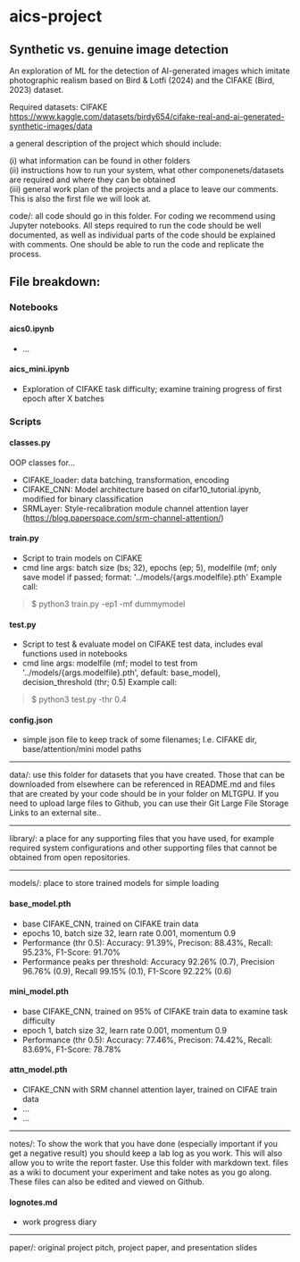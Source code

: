 # aics-project
## Synthetic vs. genuine image detection

An exploration of ML for the detection of AI-generated images which imitate photographic realism based on Bird & Lotfi (2024) and the CIFAKE (Bird, 2023) dataset.

Required datasets:
CIFAKE https://www.kaggle.com/datasets/birdy654/cifake-real-and-ai-generated-synthetic-images/data


a general description of the project which should include:  

(i) what information can be found in other folders  
(ii) instructions how to run your system, what other componenets/datasets are required and where they can be obtained  
(iii) general work plan of the projects and a place to leave our comments. This is also the first file we will look at.  

code/: all code should go in this folder. For coding we recommend using Jupyter notebooks. All steps required to run the code should be well documented, as well as individual parts of the code should be explained with comments. One should be able to run the code and replicate the process. 

## File breakdown:

### Notebooks

#### aics0.ipynb
* ...

#### aics_mini.ipynb
* Exploration of CIFAKE task difficulty; examine training progress of first epoch after X batches

### Scripts

#### classes.py  
OOP classes for...  
* CIFAKE_loader: data batching, transformation, encoding
* CIFAKE_CNN: Model architecture based on cifar10_tutorial.ipynb, modified for binary classification
* SRMLayer: Style-recalibration module channel attention layer (https://blog.paperspace.com/srm-channel-attention/)

#### train.py
* Script to train models on CIFAKE
* cmd line args: batch size (bs; 32), epochs (ep; 5), modelfile (mf; only save model if passed; format: '../models/{args.modelfile}.pth'
Example call:  
> $ python3 train.py -ep1 -mf dummymodel

#### test.py
* Script to test & evaluate model on CIFAKE test data, includes eval functions used in notebooks
* cmd line args: modelfile (mf; model to test from '../models/{args.modelfile}.pth', default: base_model), decision_threshold (thr; 0.5)
Example call:  
> $ python3 test.py -thr 0.4

#### config.json
* simple json file to keep track of some filenames; I.e. CIFAKE dir, base/attention/mini model paths

____

data/: use this folder for datasets that you have created. Those that can be downloaded from elsewhere can be referenced in README.md and files that are created by your code should be in your folder on MLTGPU. If you need to upload large files to Github, you can use their Git Large File Storage Links to an external site..

____

library/: a place for any supporting files that you have used, for example required system configurations and other supporting files that cannot be obtained from open repositories.

____

models/: place to store trained models for simple loading  

#### base_model.pth
* base CIFAKE_CNN, trained on CIFAKE train data
* epochs 10, batch size 32, learn rate 0.001, momentum 0.9
* Performance (thr 0.5): Accuracy: 91.39%, Precison: 88.43%, Recall: 95.23%, F1-Score: 91.70%
* Performance peaks per threshold: Accuracy 92.26% (0.7), Precision 96.76% (0.9), Recall 99.15% (0.1), F1-Score 92.22% (0.6)

#### mini_model.pth
* base CIFAKE_CNN, trained on 95% of CIFAKE train data to examine task difficulty
* epoch 1, batch size 32, learn rate 0.001, momentum 0.9
* Performance (thr 0.5): Accuracy: 77.46%, Precison: 74.42%, Recall: 83.69%, F1-Score: 78.78%

#### attn_model.pth
* CIFAKE_CNN with SRM channel attention layer, trained on CIFAE train data
* ...
* ...

____

notes/: To show the work that you have done (especially important if you get a negative result) you should keep a lab log as you work. This will also allow you to write the report faster. Use this folder with markdown text. files as a wiki to document your experiment and take notes as you go along. These files can also be edited and viewed on Github.

#### lognotes.md
* work progress diary

____

paper/: original project pitch, project paper, and presentation slides


